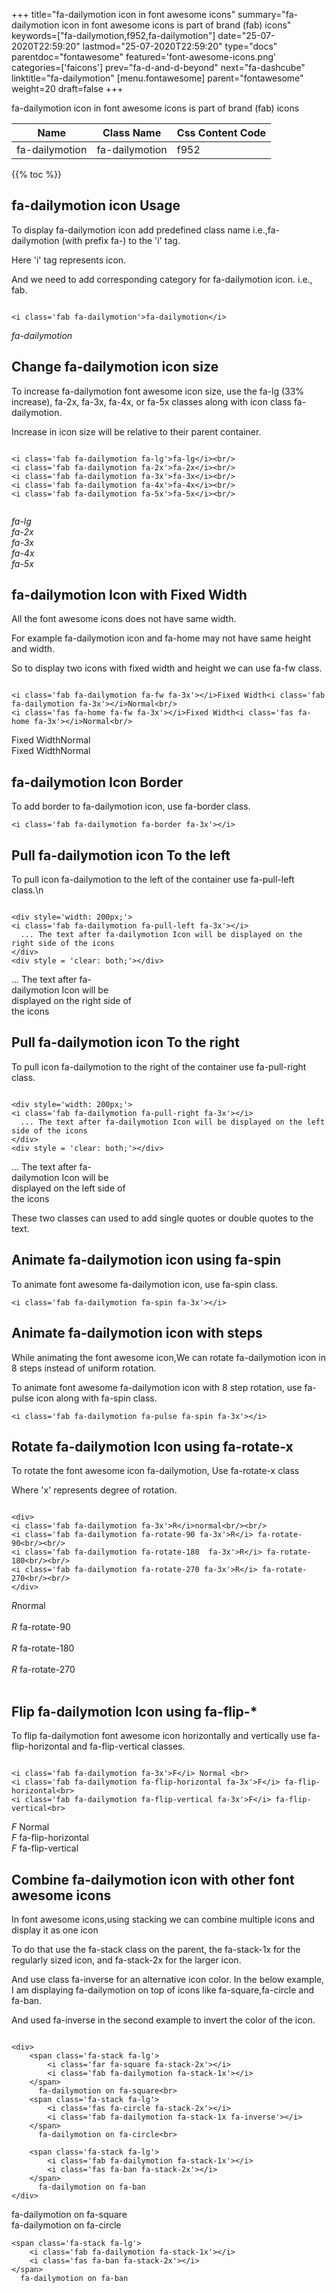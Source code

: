 +++
title="fa-dailymotion icon in font awesome icons"
summary="fa-dailymotion icon in font awesome icons is part of brand (fab) icons"
keywords=["fa-dailymotion,f952,fa-dailymotion"]
date="25-07-2020T22:59:20"
lastmod="25-07-2020T22:59:20"
type="docs"
parentdoc="fontawesome"
featured='font-awesome-icons.png'
categories=['faicons']
prev="fa-d-and-d-beyond"
next="fa-dashcube"
linktitle="fa-dailymotion"
[menu.fontawesome]
parent="fontawesome"
weight=20
draft=false
+++


fa-dailymotion icon in font awesome icons is part of brand (fab) icons

<div class='table-responsive'><table class='table'><thead><tr><th>Name</th><th>Class Name</th><th>Css Content Code</th></tr></thead><tbody><tr><td>fa-dailymotion</td><td>fa-dailymotion</td><td>f952</td></tr></tbody></table></div>


{{% toc %}}


## fa-dailymotion icon Usage

To display fa-dailymotion icon add predefined class name i.e.,fa-dailymotion (with prefix fa-) to the 'i' tag.

Here 'i' tag represents icon.

And we need to add corresponding category for fa-dailymotion icon. i.e., fab.


```

<i class='fab fa-dailymotion'>fa-dailymotion</i>
```

<i class='fab fa-dailymotion'>fa-dailymotion</i>




## Change fa-dailymotion icon size
To increase fa-dailymotion font awesome icon size, use the fa-lg (33% increase), fa-2x, fa-3x, fa-4x, or fa-5x classes along with icon class fa-dailymotion.

Increase in icon size will be relative to their parent container. 

```

<i class='fab fa-dailymotion fa-lg'>fa-lg</i><br/>
<i class='fab fa-dailymotion fa-2x'>fa-2x</i><br/>
<i class='fab fa-dailymotion fa-3x'>fa-3x</i><br/>
<i class='fab fa-dailymotion fa-4x'>fa-4x</i><br/>
<i class='fab fa-dailymotion fa-5x'>fa-5x</i><br/>
            
```

<i class='fab fa-dailymotion fa-lg'>fa-lg</i><br/>
<i class='fab fa-dailymotion fa-2x'>fa-2x</i><br/>
<i class='fab fa-dailymotion fa-3x'>fa-3x</i><br/>
<i class='fab fa-dailymotion fa-4x'>fa-4x</i><br/>
<i class='fab fa-dailymotion fa-5x'>fa-5x</i><br/>
            



## fa-dailymotion Icon with Fixed Width 

All the font awesome icons does not have same width.

For example fa-dailymotion icon and fa-home may not have same height and width.

So to display two icons with fixed width and height we can use fa-fw class.


```

<i class='fab fa-dailymotion fa-fw fa-3x'></i>Fixed Width<i class='fab fa-dailymotion fa-3x'></i>Normal<br/>
<i class='fas fa-home fa-fw fa-3x'></i>Fixed Width<i class='fas fa-home fa-3x'></i>Normal<br/>
```

<i class='fab fa-dailymotion fa-fw fa-3x'></i>Fixed Width<i class='fab fa-dailymotion fa-3x'></i>Normal<br/>
<i class='fas fa-home fa-fw fa-3x'></i>Fixed Width<i class='fas fa-home fa-3x'></i>Normal<br/>



## fa-dailymotion Icon Border 

To add border to fa-dailymotion icon, use fa-border class.


```
<i class='fab fa-dailymotion fa-border fa-3x'></i>

```
<i class='fab fa-dailymotion fa-border fa-3x'></i>





## Pull fa-dailymotion icon To the left

To pull icon fa-dailymotion to the left of the container use fa-pull-left class.\n

```

<div style='width: 200px;'>
<i class='fab fa-dailymotion fa-pull-left fa-3x'></i>
  ... The text after fa-dailymotion Icon will be displayed on the right side of the icons
</div>
<div style = 'clear: both;'></div>
```

<div style='width: 200px;'>
<i class='fab fa-dailymotion fa-pull-left fa-3x'></i>
  ... The text after fa-dailymotion Icon will be displayed on the right side of the icons
</div>
<div style = 'clear: both;'></div>




## Pull fa-dailymotion icon To the right
To pull icon fa-dailymotion to the right of the container use fa-pull-right class.

```

<div style='width: 200px;'>
<i class='fab fa-dailymotion fa-pull-right fa-3x'></i>
  ... The text after fa-dailymotion Icon will be displayed on the left side of the icons
</div>
<div style = 'clear: both;'></div>
```

<div style='width: 200px;'>
<i class='fab fa-dailymotion fa-pull-right fa-3x'></i>
  ... The text after fa-dailymotion Icon will be displayed on the left side of the icons
</div>
<div style = 'clear: both;'></div>

These two classes can used to add single quotes or double quotes to the text.


## Animate fa-dailymotion icon using fa-spin
To animate font awesome fa-dailymotion icon, use fa-spin class.

```
<i class='fab fa-dailymotion fa-spin fa-3x'></i>
```
<i class='fab fa-dailymotion fa-spin fa-3x'></i>




## Animate fa-dailymotion icon with steps
While animating the font awesome icon,We can rotate fa-dailymotion icon in 8 steps instead of uniform rotation.

To animate font awesome fa-dailymotion icon with 8 step rotation, use fa-pulse icon along with fa-spin class.


```
<i class='fab fa-dailymotion fa-pulse fa-spin fa-3x'></i>

```
<i class='fab fa-dailymotion fa-pulse fa-spin fa-3x'></i>





## Rotate fa-dailymotion Icon using fa-rotate-x
To rotate the font awesome icon fa-dailymotion, Use fa-rotate-x class

Where 'x' represents degree of rotation.


```

<div>
<i class='fab fa-dailymotion fa-3x'>R</i>normal<br/><br/>
<i class='fab fa-dailymotion fa-rotate-90 fa-3x'>R</i> fa-rotate-90<br/><br/> 
<i class='fab fa-dailymotion fa-rotate-180  fa-3x'>R</i> fa-rotate-180<br/><br/> 
<i class='fab fa-dailymotion fa-rotate-270 fa-3x'>R</i> fa-rotate-270<br/><br/>
</div>
```

<div>
<i class='fab fa-dailymotion fa-3x'>R</i>normal<br/><br/>
<i class='fab fa-dailymotion fa-rotate-90 fa-3x'>R</i> fa-rotate-90<br/><br/> 
<i class='fab fa-dailymotion fa-rotate-180  fa-3x'>R</i> fa-rotate-180<br/><br/> 
<i class='fab fa-dailymotion fa-rotate-270 fa-3x'>R</i> fa-rotate-270<br/><br/>
</div>




## Flip fa-dailymotion Icon using fa-flip-*
To flip fa-dailymotion font awesome icon horizontally and vertically use fa-flip-horizontal and fa-flip-vertical classes. 

```

<i class='fab fa-dailymotion fa-3x'>F</i> Normal <br>
<i class='fab fa-dailymotion fa-flip-horizontal fa-3x'>F</i> fa-flip-horizontal<br>
<i class='fab fa-dailymotion fa-flip-vertical fa-3x'>F</i> fa-flip-vertical<br>
```

<i class='fab fa-dailymotion fa-3x'>F</i> Normal <br>
<i class='fab fa-dailymotion fa-flip-horizontal fa-3x'>F</i> fa-flip-horizontal<br>
<i class='fab fa-dailymotion fa-flip-vertical fa-3x'>F</i> fa-flip-vertical<br>




## Combine fa-dailymotion icon with other font awesome icons
In font awesome icons,using stacking we can combine multiple icons and display it as one icon 

To do that use the fa-stack class on the parent, the fa-stack-1x for the regularly sized icon, and fa-stack-2x for the larger icon.

And use class fa-inverse for an alternative icon color. 
In the below example, I am displaying fa-dailymotion on top of icons like fa-square,fa-circle and fa-ban.

And used fa-inverse in the second example to invert the color of the icon.

```

<div>
    <span class='fa-stack fa-lg'>
        <i class='far fa-square fa-stack-2x'></i>
        <i class='fab fa-dailymotion fa-stack-1x'></i>
    </span>
      fa-dailymotion on fa-square<br>
    <span class='fa-stack fa-lg'>
        <i class='fas fa-circle fa-stack-2x'></i>
        <i class='fab fa-dailymotion fa-stack-1x fa-inverse'></i>
    </span>
      fa-dailymotion on fa-circle<br>

    <span class='fa-stack fa-lg'>
        <i class='fab fa-dailymotion fa-stack-1x'></i>
        <i class='fas fa-ban fa-stack-2x'></i>
    </span>
      fa-dailymotion on fa-ban
</div>
```

<div>
    <span class='fa-stack fa-lg'>
        <i class='far fa-square fa-stack-2x'></i>
        <i class='fab fa-dailymotion fa-stack-1x'></i>
    </span>
      fa-dailymotion on fa-square<br>
    <span class='fa-stack fa-lg'>
        <i class='fas fa-circle fa-stack-2x'></i>
        <i class='fab fa-dailymotion fa-stack-1x fa-inverse'></i>
    </span>
      fa-dailymotion on fa-circle<br>

    <span class='fa-stack fa-lg'>
        <i class='fab fa-dailymotion fa-stack-1x'></i>
        <i class='fas fa-ban fa-stack-2x'></i>
    </span>
      fa-dailymotion on fa-ban
</div>






